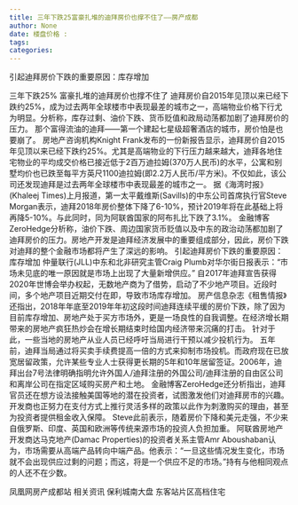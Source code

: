 ```yaml
---
title: 三年下跌25富豪扎堆的迪拜房价也撑不住了——房产成都
author: None
date: 楼盘价格 : 
tags: 
categories: 
---
```

引起迪拜房价下跌的重要原因：库存增加
<!-- more -->
三年下跌25% 富豪扎堆的迪拜房价也撑不住了
迪拜房价自2015年见顶以来已经下跌约25%，成为过去两年全球楼市中表现最差的城市之一，高端物业价格下行尤为明显。分析称，库存过剩、油价下跌、货币贬值和政局动荡都加剧了迪拜房价的压力。
那个富得流油的迪拜——第一个建起七星级超奢酒店的城市，房价怕是也要崩了。
房地产咨询机构Knight Frank发布的一份新报告显示，迪拜房价自2015年见顶以来已经下跌约25%。尤其是高端物业的下行压力越来越大，迪拜各地住宅物业的平均成交价格已接近低于2百万迪拉姆(370万人民币)的水平，公寓和别墅均价也已跌至每平方英尺1100迪拉姆(即2.2万人民币/平方米)。不仅如此，该公司还发现迪拜是过去两年全球楼市中表现最差的城市之一。
据《海湾时报》(Khaleej Times)上月报道，第一太平戴维斯(Savills)的中东公司首席执行官Steve Morgan表示，迪拜2018年房价整体下降了6-10%，预计2019年将在此基础上将再降5-10%。与此同时，同为阿联酋国家的阿布扎比下跌了3.1%。
金融博客ZeroHedge分析称，油价下跌、周边国家货币贬值以及中东的政治动荡都加剧了迪拜房价的压力。房地产开发是迪拜经济发展中的重要组成部分，因此，房价下跌对迪拜的整个金融市场都将产生了深远的影响。
引起迪拜房价下跌的重要原因：库存增加
仲量联行(JLL)中东和北非研究主管Craig Plumb对华尔街日报表示：“市场未见底的唯一原因就是市场上出现了大量新增供应。”
自2017年迪拜宣告获得2020年世博会举办权起，无数地产商为了借势，启动了不少地产项目。近段时间，多个地产项目近期交付在即，导致市场库存增加。
房产信息杂志《租售情报》还指出，2018年年底至2019年年初这段时间迪拜连续平缓的房价下跌，除了因为目前库存增加、房地产处于买方市场外，更是一场良性的自我调整。在经济增长期带来的房地产疯狂热炒会在增长期结束时给国内经济带来沉痛的打击。
针对于此，一些当地的房地产从业人员已经呼吁当局进行干预以减少投机行为。
五年前，迪拜当局通过将买卖手续费提高一倍的方式来抑制市场投机。而政府现在已放宽居留政策，允许某些专业人士获得更长期的5年和10年居留签证。2006年，迪拜出台7号法律明确指明允许外国人/迪拜注册的外国公司/迪拜注册的自由区公司和离岸公司在指定区域购买房产和土地。
金融博客ZeroHedge还分析指出，迪拜官员还在想方设法接触美国等地的潜在投资者，试图激发他们对迪拜房市的兴趣。开发商也正努力在支付方式上推行灵活多样的政策以此作为刺激购买的理由，甚至为投资者提供租金收入保障。
Steve此前表示，随着房价下降和美元走强，不少来自俄罗斯、印度、英国和欧洲等传统来源市场的投资人负担加重。
阿联酋房地产开发商达马克地产(Damac Properties)的投资者关系主管Amr Aboushaban认为，市场需要从高端产品转向中端产品。他表示：“一旦这些情况发生变化，市场就不会出现供应过剩的问题；而这，将是一个供应不足的市场。”持有与他相同观点的人还不在少数。
                        
                        
                        
                        
                                        
                    
                    
                
                    
                    
                    
                
                    
                
凤凰网房产成都站
相关资讯
保利城南大盘
东客站片区高档住宅
	                        
	                    
	                        
	                    
